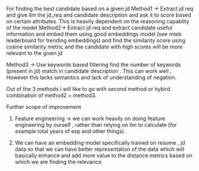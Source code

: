 For finding the best candidate based on a given jd 
Method1 -> Extract jd req and give llm the jd_req and candidate description and ask it to score based on certain attributes. This is heavily dependent on the reasoning capablity of the model
Method2-> Extract jd req and extract candidate useful information and embed them using good embeddings model (see mteb leaderboard for trending embeddings) and find the similarity score using cosine similarity
metric and the candidate with high scores will be more relevant to the given jd

Method3 -> Use keywords based filtering find the number of keywords (present in jd) match  in candidate description . This can work well , However this lacks semantics and lack of understanding of negation.


Out of the 3 methods i will like to go with second method  or hybird combination of method2 + method3.

Further scope of improvement
1. Feature engineering -> we can work heavily on doing feature engineering by ourself , rather than relying on llm to calculate (for example total years of exp and other things).

2. We can have an embedding model specifically trained on resume , jd data so that we can have better representation of the data which will basically enhance and add more value to the distance metrics based on which we are finding the relevance.



